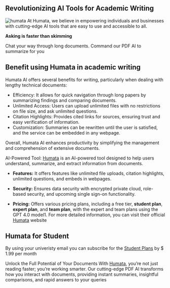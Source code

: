 
## Revolutionizing AI Tools for Academic Writing

![humata](https://github.com/aprijunaidi/humata-ai-tools/assets/7279471/c0b176a0-803d-4fa6-a688-02e55f696227)
At Humata, we believe in empowering individuals and businesses with cutting-edge AI tools that are easy to use and accessible to all.

**Asking is faster than skimming**

Chat your way through long documents. Command our PDF AI to summarize for you

## Benefit using Humata in academic writing

Humata AI offers several benefits for writing, particularly when dealing with lengthy technical documents:

- Efficiency: It allows for quick navigation through long papers by summarizing findings and comparing documents.
- Unlimited Access: Users can upload unlimited files with no restrictions on file size, and ask unlimited questions.
- Citation Highlights: Provides cited links for sources, ensuring trust and easy verification of information.
- Customization: Summaries can be rewritten until the user is satisfied, and the service can be embedded in any webpage.
  
Overall, Humata AI enhances productivity by simplifying the management and comprehension of extensive documents.

AI-Powered Tool: [Humata](https://www.humata.ai/?via=apri) is an AI-powered tool designed to help users understand, summarize, and extract information from documents.
- **Features:** It offers features like unlimited file uploads, citation highlights, unlimited questions, and embeds in webpages.

- **Security:** Ensures data security with encrypted private cloud, role-based security, and upcoming single sign-on functionality.

- **Pricing:** Offers various pricing plans, including a free tier, **student plan**, **expert plan**, and **team plan**, with the expert and team plans using the GPT 4.0 model1.
For more detailed information, you can visit their official [Humata](https://www.humata.ai/?via=apri) website

## Humata for Student
By using your univeristy email you can subscribe for the [Student Plans](https://www.humata.ai/?via=apri) by $ 1.99 per month

Unlock the Full Potential of Your Documents With [Humata](https://www.humata.ai/?via=apri), you’re not just reading faster; you’re working smarter. Our cutting-edge PDF AI transforms how you interact with documents, providing instant summaries, insightful comparisons, and rapid answers to your queries
